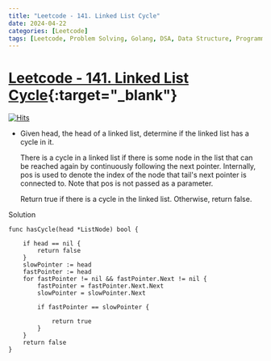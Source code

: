 ```yaml
---
title: "Leetcode - 141. Linked List Cycle"
date: 2024-04-22
categories: [Leetcode]
tags: [Leetcode, Problem Solving, Golang, DSA, Data Structure, Programming, Algorithm, Hash Table, Linked List, Two Pointers]
---
```



# [Leetcode - 141. Linked List Cycle](https://leetcode.com/problems/linked-list-cycle/description/){:target="_blank"}
[![Hits](https://hits.sh/mokhlesurr031.github.io/posts/leetcode-linked-list-cycle.svg)](https://hits.sh/mokhlesurr031.github.io/posts/leetcode-linked-list-cycle/)


- Given head, the head of a linked list, determine if the linked list has a cycle in it.

  There is a cycle in a linked list if there is some node in the list that can be reached again by continuously following the next pointer. Internally, pos is used to denote the index of the node that tail's next pointer is connected to. Note that pos is not passed as a parameter.

  Return true if there is a cycle in the linked list. Otherwise, return false.


Solution

```
func hasCycle(head *ListNode) bool {

    if head == nil {
        return false
    }
    slowPointer := head
    fastPointer := head
    for fastPointer != nil && fastPointer.Next != nil {
        fastPointer = fastPointer.Next.Next
        slowPointer = slowPointer.Next

        if fastPointer == slowPointer {

            return true
        }
    }
    return false
}
```
